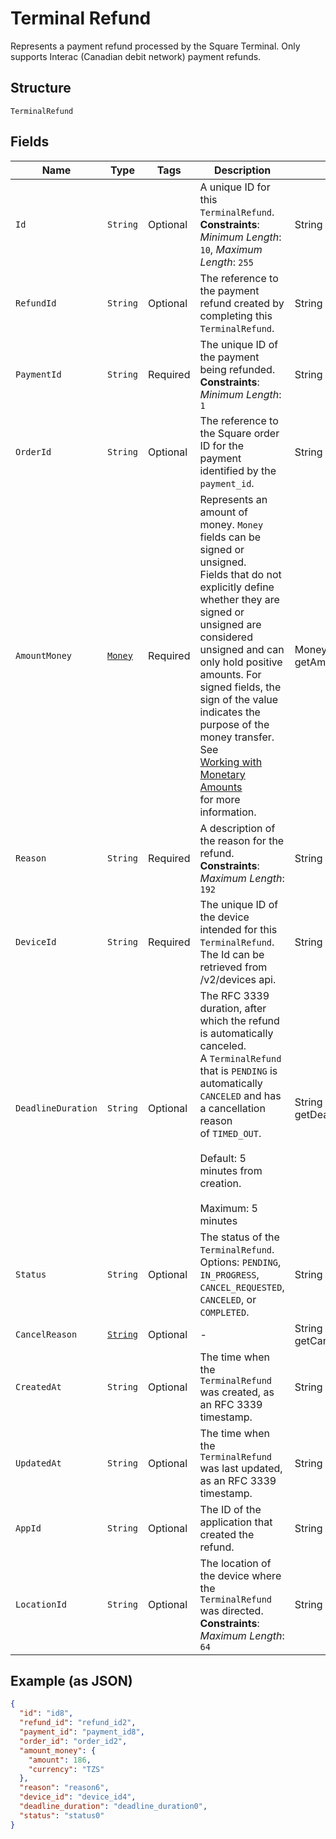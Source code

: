 
# Terminal Refund

Represents a payment refund processed by the Square Terminal. Only supports Interac (Canadian debit network) payment refunds.

## Structure

`TerminalRefund`

## Fields

| Name | Type | Tags | Description | Getter |
|  --- | --- | --- | --- | --- |
| `Id` | `String` | Optional | A unique ID for this `TerminalRefund`.<br>**Constraints**: *Minimum Length*: `10`, *Maximum Length*: `255` | String getId() |
| `RefundId` | `String` | Optional | The reference to the payment refund created by completing this `TerminalRefund`. | String getRefundId() |
| `PaymentId` | `String` | Required | The unique ID of the payment being refunded.<br>**Constraints**: *Minimum Length*: `1` | String getPaymentId() |
| `OrderId` | `String` | Optional | The reference to the Square order ID for the payment identified by the `payment_id`. | String getOrderId() |
| `AmountMoney` | [`Money`](../../doc/models/money.md) | Required | Represents an amount of money. `Money` fields can be signed or unsigned.<br>Fields that do not explicitly define whether they are signed or unsigned are<br>considered unsigned and can only hold positive amounts. For signed fields, the<br>sign of the value indicates the purpose of the money transfer. See<br>[Working with Monetary Amounts](https://developer.squareup.com/docs/build-basics/working-with-monetary-amounts)<br>for more information. | Money getAmountMoney() |
| `Reason` | `String` | Required | A description of the reason for the refund.<br>**Constraints**: *Maximum Length*: `192` | String getReason() |
| `DeviceId` | `String` | Required | The unique ID of the device intended for this `TerminalRefund`.<br>The Id can be retrieved from /v2/devices api. | String getDeviceId() |
| `DeadlineDuration` | `String` | Optional | The RFC 3339 duration, after which the refund is automatically canceled.<br>A `TerminalRefund` that is `PENDING` is automatically `CANCELED` and has a cancellation reason<br>of `TIMED_OUT`.<br><br>Default: 5 minutes from creation.<br><br>Maximum: 5 minutes | String getDeadlineDuration() |
| `Status` | `String` | Optional | The status of the `TerminalRefund`.<br>Options: `PENDING`, `IN_PROGRESS`, `CANCEL_REQUESTED`, `CANCELED`, or `COMPLETED`. | String getStatus() |
| `CancelReason` | [`String`](../../doc/models/action-cancel-reason.md) | Optional | - | String getCancelReason() |
| `CreatedAt` | `String` | Optional | The time when the `TerminalRefund` was created, as an RFC 3339 timestamp. | String getCreatedAt() |
| `UpdatedAt` | `String` | Optional | The time when the `TerminalRefund` was last updated, as an RFC 3339 timestamp. | String getUpdatedAt() |
| `AppId` | `String` | Optional | The ID of the application that created the refund. | String getAppId() |
| `LocationId` | `String` | Optional | The location of the device where the `TerminalRefund` was directed.<br>**Constraints**: *Maximum Length*: `64` | String getLocationId() |

## Example (as JSON)

```json
{
  "id": "id8",
  "refund_id": "refund_id2",
  "payment_id": "payment_id8",
  "order_id": "order_id2",
  "amount_money": {
    "amount": 186,
    "currency": "TZS"
  },
  "reason": "reason6",
  "device_id": "device_id4",
  "deadline_duration": "deadline_duration0",
  "status": "status0"
}
```

